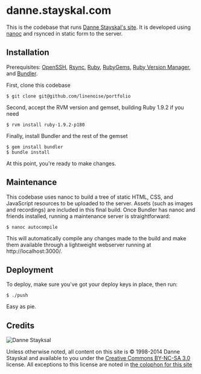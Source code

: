 danne.stayskal.com
=================

This is the codebase that runs [Danne Stayskal's site](http://danne.stayskal.com/).  It is developed using [nanoc](http://nanoc.stoneship.org/) and rsynced in static form to the server.

Installation
------------

Prerequisites: [OpenSSH](http://www.openssh.com/), [Rsync](http://rsync.samba.org/), [Ruby](http://www.ruby-lang.org/), [RubyGems](http://rubygems.org/pages/download), [Ruby Version Manager](https://rvm.beginrescueend.com/), and [Bundler](http://gembundler.com/).

First, clone this codebase

	$ git clone git@github.com/linenoise/portfolio

Second, accept the RVM version and gemset, building Ruby 1.9.2 if you need

	$ rvm install ruby-1.9.2-p180

Finally, install Bundler and the rest of the gemset

	$ gem install bundler
	$ bundle install

At this point, you're ready to make changes.

Maintenance
-----------

This codebase uses nanoc to build a tree of static HTML, CSS, and JavaScript resources to be uploaded to the server.  Assets (such as images and recordings) are included in this final build.  Once Bundler has nanoc and friends installed, running a maintenance server is straightforward:

	$ nanoc autocompile

This will automatically compile any changes made to the build and make them available through a lightweight webserver running at http://localhost:3000/.

Deployment
----------

To deploy, make sure you've got your deploy keys in place, then run:

	$ ./push

Easy as pie.

Credits
-------

![Danne Stayksal](http://danne.stayskal.com/images/logo.png)

Unless otherwise noted, all content on this site is © 1998-2014 Danne Stayskal and available to you under the [Creative Commons BY-NC-SA 3.0](http://creativecommons.org/licenses/by-nc-sa/3.0/us/) license. All exceptions to this license are noted in [the colophon for this site](https://github.com/linenoise/portfolio/blob/master/content/colophon.html)
